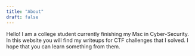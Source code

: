 ```yaml
---
title: "About"
draft: false
---
```


Hello! I am a college student currently finishing my Msc in Cyber-Security. In this website you will find my writeups for CTF challenges that I solved. I hope that you can learn something from them.
